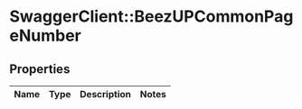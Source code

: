 # SwaggerClient::BeezUPCommonPageNumber

## Properties
Name | Type | Description | Notes
------------ | ------------- | ------------- | -------------


